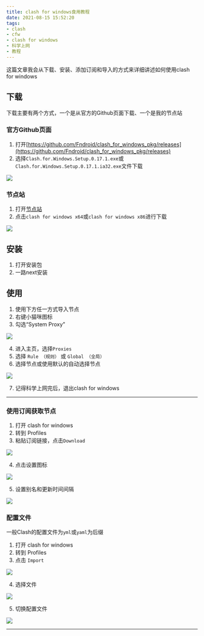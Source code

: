 ```yaml
---
title: clash for windows食用教程
date: 2021-08-15 15:52:20
tags:
- clash
- cfw
- clash for windows
- 科学上网
- 教程
---
```


这篇文章我会从下载、安装、添加订阅和导入的方式来详细讲述如何使用clash for windows

## 下载

下载主要有两个方式，一个是从官方的Github页面下载、一个是我的节点站

### 官方Github页面

1. 打开[https://github.com/Fndroid/clash_for_windows_pkg/releases](https://github.com/Fndroid/clash_for_windows_pkg/releases)
2. 选择`Clash.for.Windows.Setup.0.17.1.exe`或`Clash.for.Windows.Setup.0.17.1.ia32.exe`文件下载

![](https://cdn.jsdelivr.net/gh/zzysite/imgs@main/20210815161503.png)

### 节点站

1. 打开[节点站](https://misakanode.cf)
2. 点击`clash for windows x64`或`clash for windows x86`进行下载

![](https://cdn.jsdelivr.net/gh/zzysite/imgs@main/20210815161554.png)

## 安装

1. 打开安装包
2. 一路next安装

## 使用

1. 使用下方任一方式导入节点
2. 右键小猫咪图标
3. 勾选“System Proxy”

![](https://cdn.jsdelivr.net/gh/zzysite/imgs@main/20210816064254.png)

4. 进入主页，选择`Proxies`
5. 选择 `Rule （规则）` 或 `Global （全局）`
6. 选择节点或使用默认的自动选择节点

![](https://cdn.jsdelivr.net/gh/zzysite/imgs@main/20210816064819.png)

7. 记得科学上网完后，退出clash for windows

---

### 使用订阅获取节点

1. 打开 clash for windows
2. 转到 Profiles
3. 粘贴订阅链接，点击`Download`

![](https://cdn.jsdelivr.net/gh/zzysite/imgs@main/20210816064459.png)

4. 点击设置图标

![](https://cdn.jsdelivr.net/gh/zzysite/imgs@main/20210816064549.png)

5. 设置别名和更新时间间隔

![](https://cdn.jsdelivr.net/gh/zzysite/imgs@main/20210816064629.png)

### 配置文件

一般Clash的配置文件为`yml`或`yaml`为后缀

1. 打开 clash for windows
2. 转到 Profiles
3. 点击 `Import`

![](https://cdn.jsdelivr.net/gh/zzysite/imgs@main/20210816065024.png)

4. 选择文件

![](https://cdn.jsdelivr.net/gh/zzysite/imgs@main/20210816065101.png)

5. 切换配置文件

![](https://cdn.jsdelivr.net/gh/zzysite/imgs@main/20210816065112.png)

---

